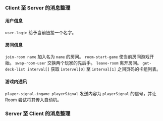 ### Client 至 Server 的消息整理

#### 用户信息
``user-login`` 给予当前链接一个名字。

#### 房间信息
``join-room name`` 加入名为 ``name`` 的房间。
``room-start-game`` 使当前房间游戏开始。
``swap-room-user`` 交换两个玩家的先后手。
``leave-room`` 离开房间。
``get-deck-list interval[]`` 获取 ``intervel[0]`` 至 ``interval[1]`` 之间页码的卡组列表。

#### 游戏内通讯
``player-signal-ingame playerSignal``  发送内容为 ``playerSignal`` 的信号，并让 Room 尝试将其传入自动机。

### Server 至 Client 的消息整理